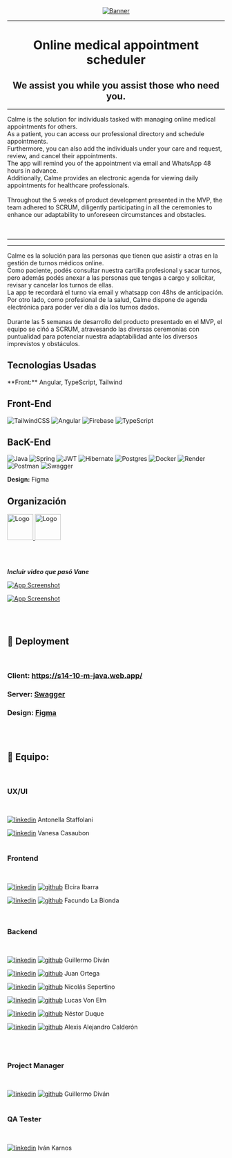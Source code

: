 
  <!-- PROJECT LOGO -->
  <div align='center'>
    <a href="https://s14-10-m-java.web.app" target="_blank">
      <img src="./frontend/src/assets/icons-svg/calme-logo-azul.png" alt="Banner">
    </a>
  </div>
  <hr>
  <h1 align='center'>Online medical appointment scheduler</h1>
    <h2 align='center'><strong>We assist you while you assist those who need you.</strong></h2>
<hr>

Calme is the solution for individuals tasked with managing online medical appointments for others. <br>
As a patient, you can access our professional directory and schedule appointments. <br>
Furthermore, you can also add the individuals under your care and request, review, and cancel their appointments. <br>
The app will remind you of the appointment via email and WhatsApp 48 hours in advance. <br>
Additionally, Calme provides an electronic agenda for viewing daily appointments for healthcare professionals.
 <br> <br>
Throughout the 5 weeks of product development presented in the MVP, the team adhered to SCRUM, diligently participating in all the ceremonies to enhance our adaptability to unforeseen circumstances and obstacles.
 <br> <br> <br>
<hr> <hr>
Calme es la solución para las personas que tienen que asistir a otras en la gestión de turnos médicos online. <br>
Como paciente, podés consultar nuestra cartilla profesional y sacar turnos, pero además podés anexar a las personas que tengas a cargo y solicitar, revisar y cancelar los turnos de ellas. <br> 
La app te recordará el turno via email y whatsapp con 48hs de anticipación. <br>
Por otro lado, como profesional de la salud, Calme dispone de agenda electrónica para poder ver día a día los turnos dados.
<br><br>
Durante las 5 semanas de desarrollo del producto presentado en el MVP, el equipo se ciñó a SCRUM, atravesando las diversas ceremonias con puntualidad para potenciar nuestra adaptabilidad ante los diversos imprevistos y obstáculos.

<section id='tech-stack'>
  <h1> Tecnologias Usadas </h1>
**Front:** Angular, TypeScript, Tailwind
  <h2>Front-End</h2>

![TailwindCSS](https://img.shields.io/badge/tailwindcss-%2338B2AC.svg?style=for-the-badge&logo=tailwind-css&logoColor=white)
![Angular](https://img.shields.io/badge/angular-%23DD0031.svg?style=for-the-badge&logo=angular&logoColor=white)
![Firebase](https://img.shields.io/badge/firebase-a08021?style=for-the-badge&logo=firebase&logoColor=ffcd34)
![TypeScript](https://img.shields.io/badge/typescript-%23007ACC.svg?style=for-the-badge&logo=typescript&logoColor=white)


  <h2>BacK-End</h2>
  
![Java](https://img.shields.io/badge/java-%23ED8B00.svg?style=for-the-badge&logo=openjdk&logoColor=white)
![Spring](https://img.shields.io/badge/spring-%236DB33F.svg?style=for-the-badge&logo=spring&logoColor=white) 
![JWT](https://img.shields.io/badge/JWT-black?style=for-the-badge&logo=JSON%20web%20tokens)
![Hibernate](https://img.shields.io/badge/Hibernate-59666C?style=for-the-badge&logo=Hibernate&logoColor=white)
![Postgres](https://img.shields.io/badge/postgres-%23316192.svg?style=for-the-badge&logo=postgresql&logoColor=white) 
![Docker](https://img.shields.io/badge/docker-%230db7ed.svg?style=for-the-badge&logo=docker&logoColor=white)
![Render](https://img.shields.io/badge/Render-%46E3B7.svg?style=for-the-badge&logo=render&logoColor=white)
![Postman](https://img.shields.io/badge/Postman-FF6C37?style=for-the-badge&logo=postman&logoColor=white)
![Swagger](https://img.shields.io/badge/-Swagger-%23Clojure?style=for-the-badge&logo=swagger&logoColor=white)


**Design:** Figma
  <h2> Organización </h2>
  <a href='https://figma.com/'>
    <img src="https://cdn.jsdelivr.net/gh/devicons/devicon/icons/figma/figma-original.svg" alt="Logo" width="60" height="60">
  </a>
  <a href='https://slack.com/'>
   <img src="https://cdn.jsdelivr.net/gh/devicons/devicon/icons/slack/slack-original.svg" alt="Logo" width="60" height="60">
  </a>

<br><br>

***Incluir video que pasó Vane***

[![App Screenshot](./frontend/src/assets/img/readme-home.png)](https://s14-10-m-java.web.app)

[![App Screenshot](./frontend/src/assets/img/readme-perfil.png)](https://s14-10-m-java.web.app)

<br><br>

## 🔗 Deployment
<br>

### Client: https://s14-10-m-java.web.app/
### Server: [Swagger](https://s14-10-m-java-production.up.railway.app/swagger-ui/index.html#/)
### Design: [Figma](https://figma.com/file/5ZKP1KyKwLW4vfkJbBZolz/Proyecto?type=design&node-id=330-153&mode=design&t=KKqaD6BxMKy2RTEm-0)
<br><br>


## 🙌 Equipo:
<br>

### UX/UI
<br>

[![linkedin](./frontend/src/assets/icons-svg/linkedin-icon.svg)](https://www.linkedin.com/in/anto-staffolani/) Antonella Staffolani

[![linkedin](./frontend/src/assets/icons-svg/linkedin-icon.svg)](https://www.linkedin.com/in/vanesa-casaubon/)
Vanesa Casaubon
<br><br>

### Frontend
<br>

[![linkedin](./frontend/src/assets/icons-svg/linkedin-icon.svg)](https://www.linkedin.com/in/elcicode)
[![github](./frontend/src/assets/icons-svg/github-icon.svg)](https://github.com/elcicode) Elcira Ibarra

[![linkedin](./frontend/src/assets/icons-svg/linkedin-icon.svg)](https://www.linkedin.com/in/facundo-la-bionda-a31866286/)
[![github](./frontend/src/assets/icons-svg/github-icon.svg)](https://github.com/facuu142) Facundo La Bionda

<br>

### Backend
<br>

[![linkedin](./frontend/src/assets/icons-svg/linkedin-icon.svg)](https://www.linkedin.com/in/guillermo-divan/)
[![github](./frontend/src/assets/icons-svg/github-icon.svg)](https://github.com/GuillermoDivan) Guillermo Diván

[![linkedin](./frontend/src/assets/icons-svg/linkedin-icon.svg)](https://www.linkedin.com/in/juan0rtega/)
[![github](./frontend/src/assets/icons-svg/github-icon.svg)](https://github.com/Full-Juan-Ortega) Juan Ortega

[![linkedin](./frontend/src/assets/icons-svg/linkedin-icon.svg)](https://www.linkedin.com/in/nicolassepertino/)
[![github](./frontend/src/assets/icons-svg/github-icon.svg)](https://github.com/NicoSeper89) Nicolás Sepertino

[![linkedin](./frontend/src/assets/icons-svg/linkedin-icon.svg)](https://www.linkedin.com/in/lucasvonelm/)
[![github](./frontend/src/assets/icons-svg/github-icon.svg)](https://github.com/xlucasve) Lucas Von Elm

[![linkedin](./frontend/src/assets/icons-svg/linkedin-icon.svg)](https://www.linkedin.com/in/nestorduqueduque/)
[![github](./frontend/src/assets/icons-svg/github-icon.svg)](https://github.com/nestorduqueduque) Néstor Duque

[![linkedin](./frontend/src/assets/icons-svg/linkedin-icon.svg)](https://www.linkedin.com/in/alejandrodev2019/)
[![github](./frontend/src/assets/icons-svg/github-icon.svg)](https://github.com/calderonic) Alexis Alejandro Calderón

<br><br>

### Project Manager
<br>

[![linkedin](./frontend/src/assets/icons-svg/linkedin-icon.svg)](https://www.linkedin.com/in/guillermo-divan/)
[![github](./frontend/src/assets/icons-svg/github-icon.svg)](https://github.com/GuillermoDivan) Guillermo Diván
<br><br>

### QA Tester
<br>

[![linkedin](./frontend/src/assets/icons-svg/linkedin-icon.svg)](https://www.linkedin.com/in/ivankarnos/)
 Iván Karnos
